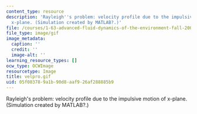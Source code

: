 ```yaml
---
content_type: resource
description: 'Rayleigh''s problem: velocity profile due to the impulsive motion of
  x-plane. (Simulation created by MATLAB?.)'
file: /courses/1-63-advanced-fluid-dynamics-of-the-environment-fall-2002/05f083789a1b90d8aaf926af288885b9_velpro.gif
file_type: image/gif
image_metadata:
  caption: ''
  credit: ''
  image-alt: ''
learning_resource_types: []
ocw_type: OCWImage
resourcetype: Image
title: velpro.gif
uid: 05f08378-9a1b-90d8-aaf9-26af288885b9
---
```

Rayleigh's problem: velocity profile due to the impulsive motion of x-plane. (Simulation created by MATLAB?.)